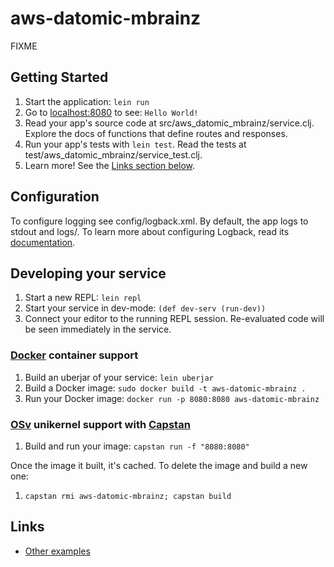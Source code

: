 # aws-datomic-mbrainz

FIXME

## Getting Started

1. Start the application: `lein run`
2. Go to [localhost:8080](http://localhost:8080/) to see: `Hello World!`
3. Read your app's source code at src/aws_datomic_mbrainz/service.clj. Explore the docs of functions
   that define routes and responses.
4. Run your app's tests with `lein test`. Read the tests at test/aws_datomic_mbrainz/service_test.clj.
5. Learn more! See the [Links section below](#links).


## Configuration

To configure logging see config/logback.xml. By default, the app logs to stdout and logs/.
To learn more about configuring Logback, read its [documentation](http://logback.qos.ch/documentation.html).


## Developing your service

1. Start a new REPL: `lein repl`
2. Start your service in dev-mode: `(def dev-serv (run-dev))`
3. Connect your editor to the running REPL session.
   Re-evaluated code will be seen immediately in the service.

### [Docker](https://www.docker.com/) container support

1. Build an uberjar of your service: `lein uberjar`
2. Build a Docker image: `sudo docker build -t aws-datomic-mbrainz .`
3. Run your Docker image: `docker run -p 8080:8080 aws-datomic-mbrainz`

### [OSv](http://osv.io/) unikernel support with [Capstan](http://osv.io/capstan/)

1. Build and run your image: `capstan run -f "8080:8080"`

Once the image it built, it's cached.  To delete the image and build a new one:

1. `capstan rmi aws-datomic-mbrainz; capstan build`


## Links
* [Other examples](https://github.com/pedestal/samples)


